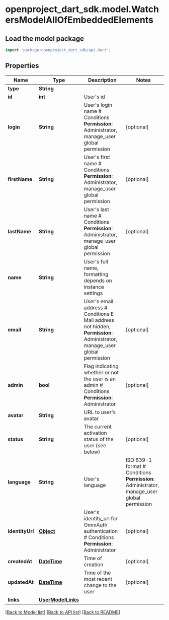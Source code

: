 # openproject_dart_sdk.model.WatchersModelAllOfEmbeddedElements

## Load the model package
```dart
import 'package:openproject_dart_sdk/api.dart';
```

## Properties
Name | Type | Description | Notes
------------ | ------------- | ------------- | -------------
**type** | **String** |  | 
**id** | **int** | User's id | 
**login** | **String** | User's login name  # Conditions  **Permission**: Administrator, manage_user global permission | [optional] 
**firstName** | **String** | User's first name  # Conditions  **Permission**: Administrator, manage_user global permission | [optional] 
**lastName** | **String** | User's last name  # Conditions  **Permission**: Administrator, manage_user global permission | [optional] 
**name** | **String** | User's full name, formatting depends on instance settings | 
**email** | **String** | User's email address  # Conditions  E-Mail address not hidden, **Permission**: Administrator, manage_user global permission | [optional] 
**admin** | **bool** | Flag indicating whether or not the user is an admin  # Conditions  **Permission**: Administrator | [optional] 
**avatar** | **String** | URL to user's avatar | 
**status** | **String** | The current activation status of the user (see below) | [optional] 
**language** | **String** | User's language | ISO 639-1 format  # Conditions  **Permission**: Administrator, manage_user global permission | [optional] 
**identityUrl** | [**Object**](.md) | User's identity_url for OmniAuth authentication  # Conditions  **Permission**: Administrator | [optional] 
**createdAt** | [**DateTime**](DateTime.md) | Time of creation | [optional] 
**updatedAt** | [**DateTime**](DateTime.md) | Time of the most recent change to the user | [optional] 
**links** | [**UserModelLinks**](UserModelLinks.md) |  | 

[[Back to Model list]](../README.md#documentation-for-models) [[Back to API list]](../README.md#documentation-for-api-endpoints) [[Back to README]](../README.md)


